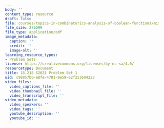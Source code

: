 ```yaml
---
body: ''
content_type: resource
draft: false
file: courses/topics-in-combinatorics-analysis-of-boolean-functions/mit18_218s21_pset1.pdf
file_size: 276599
file_type: application/pdf
image_metadata:
  caption: ''
  credit: ''
  image-alt: ''
learning_resource_types:
- Problem Sets
license: https://creativecommons.org/licenses/by-nc-sa/4.0/
resourcetype: Document
title: 18.218 S2021 Problem Set 1
uid: c98957b0-a8fe-4781-8e59-62f253604223
video_files:
  video_captions_file: ''
  video_thumbnail_file: ''
  video_transcript_file: ''
video_metadata:
  video_speakers: ''
  video_tags: ''
  youtube_description: ''
  youtube_id: ''
---
```

